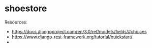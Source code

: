 # shoestore

Resources:
- https://docs.djangoproject.com/en/3.0/ref/models/fields/#choices
- https://www.django-rest-framework.org/tutorial/quickstart/
- 
